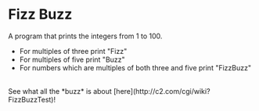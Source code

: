 # Fizz Buzz
A program that prints the integers from 1 to 100.
* For multiples of three print "Fizz"
* For multiples of five print "Buzz"
* For numbers which are multiples of both three and five print "FizzBuzz"
<br>
See what all the *buzz* is about [here](http://c2.com/cgi/wiki?FizzBuzzTest)!
